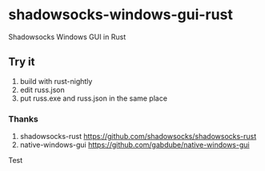 # shadowsocks-windows-gui-rust
Shadowsocks Windows GUI in Rust

## Try it
1. build with rust-nightly
2. edit russ.json
3. put russ.exe and russ.json in the same place

### Thanks
1. shadowsocks-rust https://github.com/shadowsocks/shadowsocks-rust
2. native-windows-gui https://github.com/gabdube/native-windows-gui

Test



